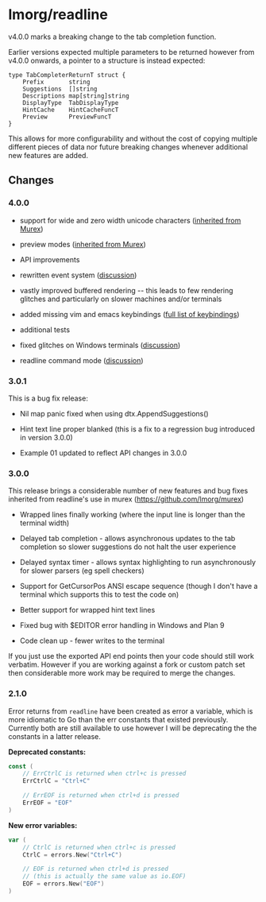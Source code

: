 # lmorg/readline

v4.0.0 marks a breaking change to the tab completion function.

Earlier versions expected multiple parameters to be returned however from
v4.0.0 onwards, a pointer to a structure is instead expected:
```
type TabCompleterReturnT struct {
	Prefix       string
	Suggestions  []string
	Descriptions map[string]string
	DisplayType  TabDisplayType
	HintCache    HintCacheFuncT
	Preview      PreviewFuncT
}
```
This allows for more configurability and without the cost of copying multiple
different pieces of data nor future breaking changes whenever additional new
features are added.

## Changes

### 4.0.0

* support for wide and zero width unicode characters
  ([inherited from Murex](https://murex.rocks/changelog/v4.0.html))

* preview modes
  ([inherited from Murex](https://murex.rocks/user-guide/interactive-shell.html#preview))

* API improvements
  
* rewritten event system
  ([discussion](https://github.com/lmorg/murex/discussions/799))

* vastly improved buffered rendering -- this leads to few rendering glitches
  and particularly on slower machines and/or terminals
  
* added missing vim and emacs keybindings
  ([full list of keybindings](listhttps://murex.rocks/user-guide/terminal-keys.html))

* additional tests

* fixed glitches on Windows terminals
  ([discussion](https://github.com/lmorg/murex/issues/630))

* readline command mode
  ([discussion](https://github.com/lmorg/murex/discussions/905))

### 3.0.1

This is a bug fix release:

* Nil map panic fixed when using dtx.AppendSuggestions()

* Hint text line proper blanked (this is a fix to a regression bug introduced
  in version 3.0.0)

* Example 01 updated to reflect API changes in 3.0.0

### 3.0.0

This release brings a considerable number of new features and bug fixes
inherited from readline's use in murex (https://github.com/lmorg/murex)

* Wrapped lines finally working (where the input line is longer than the
  terminal width)

* Delayed tab completion - allows asynchronous updates to the tab completion so
  slower suggestions do not halt the user experience

* Delayed syntax timer - allows syntax highlighting to run asynchronously for 
  slower parsers (eg spell checkers)

* Support for GetCursorPos ANSI escape sequence (though I don't have a terminal
  which supports this to test the code on)

* Better support for wrapped hint text lines

* Fixed bug with $EDITOR error handling in Windows and Plan 9

* Code clean up - fewer writes to the terminal

If you just use the exported API end points then your code should still work
verbatim. However if you are working against a fork or custom patch set then
considerable more work may be required to merge the changes.

### 2.1.0

Error returns from `readline` have been created as error a variable, which is
more idiomatic to Go than the err constants that existed previously. Currently
both are still available to use however I will be deprecating the the constants
in a latter release.

**Deprecated constants:**
```go
const (
	// ErrCtrlC is returned when ctrl+c is pressed
	ErrCtrlC = "Ctrl+C"

	// ErrEOF is returned when ctrl+d is pressed
	ErrEOF = "EOF"
)
```

**New error variables:**
```go
var (
	// CtrlC is returned when ctrl+c is pressed
	CtrlC = errors.New("Ctrl+C")

	// EOF is returned when ctrl+d is pressed
	// (this is actually the same value as io.EOF)
	EOF = errors.New("EOF")
)
```
